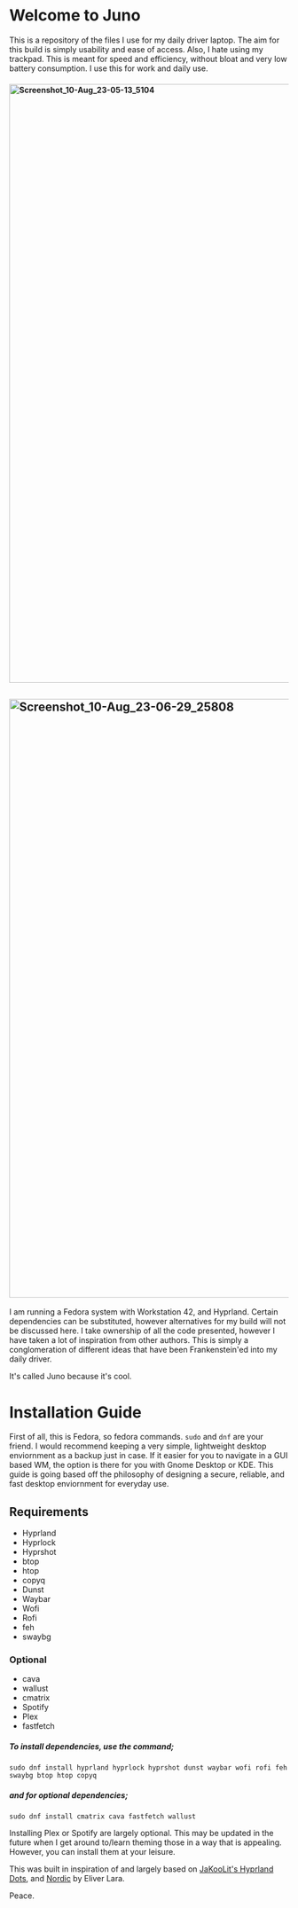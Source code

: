 # Welcome to Juno
<p>This is a repository of the files I use for my daily driver laptop. The aim for this build is simply usability and ease of access. Also, I hate using my trackpad. This is meant for speed and efficiency, without bloat and very low battery consumption. I use this for work and daily use. <p>

#### <img width="1920" height="1080" alt="Screenshot_10-Aug_23-05-13_5104" src="https://github.com/user-attachments/assets/12d95f29-5c6e-41b8-b170-5926cd6ddf1b" />

## <img width="1920" height="1080" alt="Screenshot_10-Aug_23-06-29_25808" src="https://github.com/user-attachments/assets/46f09d9e-599e-4d65-a967-94fc9c3d6d6d" />

  
  <p>I am running a Fedora system with Workstation 42, and Hyprland. Certain dependencies can be substituted, however alternatives for my build will not be discussed here. I take ownership of all the code presented, however I have taken a lot of inspiration from other authors. This is simply a conglomeration of different ideas that have been Frankenstein'ed into my daily driver. </p>

  
  It's called Juno because it's cool.
  

# Installation Guide
  First of all, this is Fedora, so fedora commands. `sudo` and `dnf` are your friend. I would recommend keeping a very simple, lightweight desktop enviornment as a backup just in case. If it easier for you to navigate in a GUI based WM, the option is there for you with Gnome Desktop or KDE. This guide is going based off the philosophy of designing a secure, reliable, and fast desktop enviornment for everyday use. 

## Requirements
- Hyprland
- Hyprlock
- Hyprshot
- btop
- htop
- copyq
- Dunst
- Waybar
- Wofi
- Rofi
- feh
- swaybg
### Optional
- cava
- wallust
- cmatrix
- Spotify
- Plex
- fastfetch

##### To install dependencies, use the command;

```
sudo dnf install hyprland hyprlock hyprshot dunst waybar wofi rofi feh swaybg btop htop copyq
```

##### and for optional dependencies;

```
sudo dnf install cmatrix cava fastfetch wallust
```

Installing Plex or Spotify are largely optional. This may be updated in the future when I get around to/learn theming those in a way that is appealing. However, you can install them at your leisure. 

This was built in inspiration of and largely based on [JaKooLit's Hyprland Dots](https://github.com/JaKooLit/Hyprland-Dots), and [Nordic](https://github.com/EliverLara/Nordic) by Eliver Lara.

<p> Peace. <p>







 
